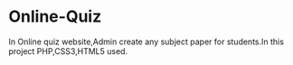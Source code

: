 # Online-Quiz
In Online quiz website,Admin create any subject paper for students.In this project PHP,CSS3,HTML5 used.
